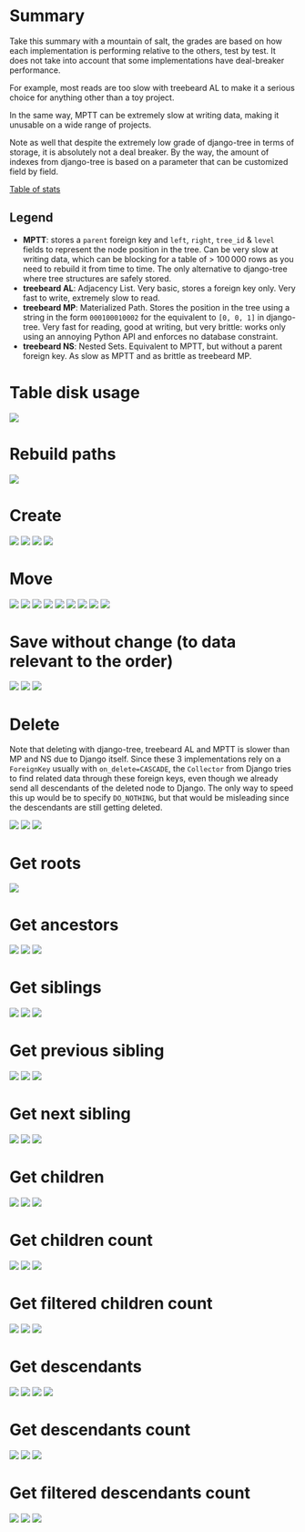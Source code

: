 # Summary

Take this summary with a mountain of salt, the grades are based on
how each implementation is performing relative to the others, test by test.
It does not take into account that some implementations have deal-breaker performance.

For example, most reads are too slow with treebeard AL to make it a serious choice for anything other than a toy project.

In the same way, MPTT can be extremely slow at writing data, making it unusable on a wide range of projects.

Note as well that despite the extremely low grade of django-tree in terms of storage,
it is absolutely not a deal breaker. By the way, the amount of indexes from django-tree
is based on a parameter that can be customized field by field.

[Table of stats](stats.html)

## Legend

- **MPTT**: stores a `parent` foreign key and `left`, `right`, `tree_id` & `level` fields to represent the node position in the tree.
  Can be very slow at writing data, which can be blocking for a table of > 100 000 rows as you need to rebuild it from time to time. The only alternative to django-tree where tree structures are safely stored.
- **treebeard AL**: Adjacency List. Very basic, stores a foreign key only.
  Very fast to write, extremely slow to read.
- **treebeard MP**: Materialized Path. Stores the position in the tree
  using a string in the form `000100010002` for the equivalent to `[0, 0, 1]`
  in django-tree. Very fast for reading, good at writing, but very brittle: works only using
  an annoying Python API and enforces no database constraint.
- **treebeard NS**: Nested Sets. Equivalent to MPTT, but without a parent foreign key. As slow as MPTT and as brittle as treebeard MP.

# Table disk usage

![](postgresql_-_Table_disk_usage_(including_indexes).svg)

# Rebuild paths

![](postgresql_-_Rebuild_paths.svg)

# Create

![](postgresql_-_Create_[branch].svg)
![](postgresql_-_Create_[leaf].svg)
![](postgresql_-_Create_[root].svg)
![](postgresql_-_Create_all_objects.svg)

# Move

![](postgresql_-_Move_[branch_to_leaf].svg)
![](postgresql_-_Move_[branch_to_root].svg)
![](postgresql_-_Move_[leaf_to_branch].svg)
![](postgresql_-_Move_[leaf_to_root].svg)
![](postgresql_-_Move_[root_to_branch].svg)
![](postgresql_-_Move_[root_to_leaf].svg)
![](postgresql_-_Move_[same_branch_path].svg)
![](postgresql_-_Move_[same_leaf_path].svg)
![](postgresql_-_Move_[same_root_path].svg)

# Save without change (to data relevant to the order)

![](postgresql_-_Save_without_change_[branch].svg)
![](postgresql_-_Save_without_change_[leaf].svg)
![](postgresql_-_Save_without_change_[root].svg)

# Delete

Note that deleting with django-tree, treebeard AL and MPTT is slower than MP and NS due to Django itself.
Since these 3 implementations rely on a `ForeignKey` usually with `on_delete=CASCADE`,
the `Collector` from Django tries to find related data through these foreign keys,
even though we already send all descendants of the deleted node to Django.
The only way to speed this up would be to specify `DO_NOTHING`, but that
would be misleading since the descendants are still getting deleted.

![](postgresql_-_Delete_[branch].svg)
![](postgresql_-_Delete_[leaf].svg)
![](postgresql_-_Delete_[root].svg)

# Get roots

![](postgresql_-_Get_roots.svg)

# Get ancestors

![](postgresql_-_Get_ancestors_[branch].svg)
![](postgresql_-_Get_ancestors_[leaf].svg)
![](postgresql_-_Get_ancestors_[root].svg)

# Get siblings

![](postgresql_-_Get_siblings_[branch].svg)
![](postgresql_-_Get_siblings_[leaf].svg)
![](postgresql_-_Get_siblings_[root].svg)

# Get previous sibling

![](postgresql_-_Get_previous_sibling_[branch].svg)
![](postgresql_-_Get_previous_sibling_[leaf].svg)
![](postgresql_-_Get_previous_sibling_[root].svg)

# Get next sibling

![](postgresql_-_Get_next_sibling_[branch].svg)
![](postgresql_-_Get_next_sibling_[leaf].svg)
![](postgresql_-_Get_next_sibling_[root].svg)

# Get children

![](postgresql_-_Get_children_[branch].svg)
![](postgresql_-_Get_children_[leaf].svg)
![](postgresql_-_Get_children_[root].svg)

# Get children count

![](postgresql_-_Get_children_count_[branch].svg)
![](postgresql_-_Get_children_count_[leaf].svg)
![](postgresql_-_Get_children_count_[root].svg)

# Get filtered children count

![](postgresql_-_Get_filtered_children_count_[branch].svg)
![](postgresql_-_Get_filtered_children_count_[leaf].svg)
![](postgresql_-_Get_filtered_children_count_[root].svg)

# Get descendants

![](postgresql_-_Get_descendants_[branch].svg)
![](postgresql_-_Get_descendants_[leaf].svg)
![](postgresql_-_Get_descendants_[root].svg)
![](postgresql_-_Get_descendants_from_queryset.svg)

# Get descendants count

![](postgresql_-_Get_descendants_count_[branch].svg)
![](postgresql_-_Get_descendants_count_[leaf].svg)
![](postgresql_-_Get_descendants_count_[root].svg)

# Get filtered descendants count

![](postgresql_-_Get_filtered_descendants_count_[branch].svg)
![](postgresql_-_Get_filtered_descendants_count_[leaf].svg)
![](postgresql_-_Get_filtered_descendants_count_[root].svg)
